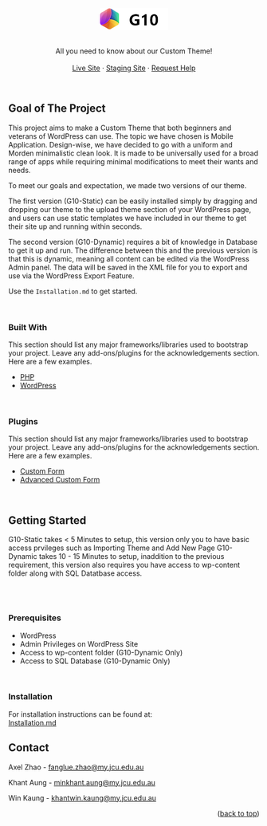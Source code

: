 <!-- PROJECT LOGO -->
<br />
<div align="center">
  <a href="https://github.com/othneildrew/Best-README-Template">
    <img src="https://github.com/cp3402-students/cp3402-2021-site-cp3402-2021-group10/blob/main/wp-content/themes/G10-Static/assets/img/black-logo.png">
  </a>
<br><br>
  <p align="center">
    All you need to know about our Custom Theme!
    <br /><br />
    <a href="https://www.g10live.com/">Live Site</a>
    ·
    <a href="http://g10staging.com/">Staging Site</a>
    ·
    <a href="mailto:fanglue.zhao@my.jcu.edu.au">Request Help</a>
  </p>
</div>

<br>

<!-- Goal of The Project -->
## Goal of The Project

This project aims to make a Custom Theme that both beginners and veterans of WordPress can use. The topic we have chosen is Mobile Application. Design-wise, we have decided to go with a uniform and Morden minimalistic clean look. It is made to be universally used for a broad range of apps while requiring minimal modifications to meet their wants and needs.

To meet our goals and expectation, we made two versions of our theme.

 The first version (G10-Static) can be easily installed simply by dragging and dropping our theme to the upload theme section of your WordPress page, and users can use static templates we have included in our theme to get their site up and running within seconds.

 The second version (G10-Dynamic) requires a bit of knowledge in Database to get it up and run. The difference between this and the previous version is that this is dynamic, meaning all content can be edited via the WordPress Admin panel. The data will be saved in the XML file for you to export and use via the WordPress Export Feature.
 
 

Use the `Installation.md` to get started. <br>

<br>

### Built With

This section should list any major frameworks/libraries used to bootstrap your project. Leave any add-ons/plugins for the acknowledgements section. Here are a few examples.

* [PHP](https://nextjs.org/)
* [WordPress](https://reactjs.org/)

<br>

### Plugins

This section should list any major frameworks/libraries used to bootstrap your project. Leave any add-ons/plugins for the acknowledgements section. Here are a few examples.

* [Custom Form](https://vuejs.org/)
* [Advanced Custom Form](https://vuejs.org/)

<br>

<!-- GETTING STARTED -->
## Getting Started 

G10-Static takes < 5 Minutes to setup, this version only you to have basic access prvileges such as Importing Theme and Add New Page
G10-Dynamic takes 10 - 15 Minutes to setup, inaddition to the previous requirement, this version also requires you have access to wp-content folder along with SQL Datatbase access.

<br><br>

### Prerequisites

* WordPress
* Admin Privileges on WordPress Site
* Access to wp-content folder (G10-Dynamic Only)
* Access to SQL Database (G10-Dynamic Only)
<br>

### Installation

For installation instructions can be found at: <br>
[Installation.md](https://github.com/cp3402-students/cp3402-2021-site-cp3402-2021-group10/blob/main/Installation.md)






<!-- CONTACT -->
## Contact

Axel Zhao - fanglue.zhao@my.jcu.edu.au

Khant Aung - minkhant.aung@my.jcu.edu.au

Win Kaung - khantwin.kaung@my.jcu.edu.au
<p align="right">(<a href="#top">back to top</a>)</p>



